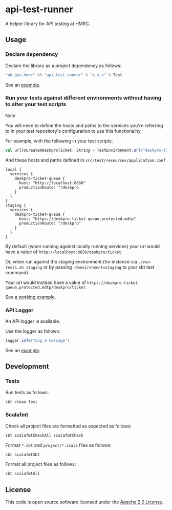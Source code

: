
# api-test-runner

A helper library for API testing at HMRC.

## Usage

### Declare dependency

Declare the library as a project dependency as follows:

```scala
"uk.gov.hmrc" %% "api-test-runner" % "x.x.x" % Test
```

See an [example](https://github.com/hmrc/platform-example-api-scalatest-tests/blob/main/project/Dependencies.scala).

### Run your tests against different environments without having to alter your test scripts

> [!NOTE]
> You will need to define the hosts and paths to the services you're referring to in your test repository's configuration to use this functionality

For example, with the following in your test scripts:

```scala
val urlToCreateADeskproTicket: String = TestEnvironment.url("deskpro-ticket-queue") + "/ticket"
```

And these hosts and paths defined in `src/test/resources/application.conf`

```hocon
local {
  services {
    deskpro-ticket-queue {
      host: "http://localhost:8650"
      productionRoute: "/deskpro
    }
  }
}
staging {
  services {
    deskpro-ticket-queue {
      host: "https://deskpro-ticket-queue.protected.mdtp"
      productionRoute: "/deskpro"
    }
  }
}
```

By default (when running against locally running services) your url would have a value of `http://localhost:8650/deskpro/ticket`

Or, when run against the staging environment (for instance via `./run-tests.sh staging` or by passing `-Denvironment=staging` to your sbt test command)

Your url would instead have a value of `https://deskpro-ticket-queue.protected.mdtp/deskpro/ticket`

See [a working example](https://github.com/hmrc/platform-example-api-scalatest-tests/blob/main/src/test/scala/uk/gov/hmrc/api/service/IndividualsMatchingService.scala).


### API Logger

An API logger is available. 

Use the logger as follows:

```scala
logger.info("Log a message")
```

See an [example](https://github.com/hmrc/platform-example-api-scalatest-tests/blob/main/src/test/scala/uk/gov/hmrc/api/client/HttpClient.scala).

## Development

### Tests

Run tests as follows:

```bash
sbt clean test
```

### Scalafmt

Check all project files are formatted as expected as follows:

```bash
sbt scalafmtCheckAll scalafmtCheck
```

Format `*.sbt` and `project/*.scala` files as follows:

```bash
sbt scalafmtSbt
```

Format all project files as follows:

```bash
sbt scalafmtAll
```

## License

This code is open source software licensed under the [Apache 2.0 License]("http://www.apache.org/licenses/LICENSE-2.0.html").
